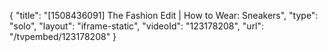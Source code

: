 {
    "title": "[1508436091] The Fashion Edit | How to Wear: Sneakers",
    "type": "solo",
    "layout": "iframe-static",
    "videoId": "123178208",
    "url": "\/tvpembed\/123178208"
}